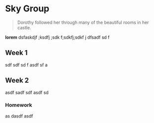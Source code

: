 # Sky Group

> Dorothy followed her through many of the beautiful rooms in her castle.

**lorem** dsfaskdjf ;ksdfj ;sdk f;sdkfj;sdkf j
 dfsadf sd f

## Week 1

sdf sdf sd f
asdf sf
a

## Week 2

asdf sadf sdf
asdf sd

### Homework


as dasdf asdf